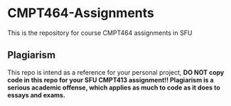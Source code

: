 # CMPT464-Assignments

This is the repository for course CMPT464 assignments in SFU

## Plagiarism

This repo is intend as a reference for your personal project, **DO NOT copy code in this repo for your SFU CMPT413 assignment!! Plagiarism is a serious academic offense, which applies as much to code as it does to essays and exams.**
